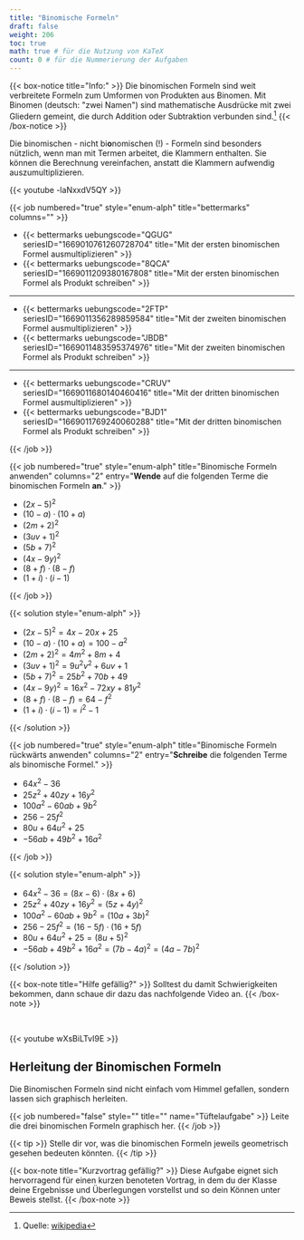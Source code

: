 ```yaml
---
title: "Binomische Formeln"
draft: false
weight: 206
toc: true
math: true # für die Nutzung von KaTeX
count: 0 # für die Nummerierung der Aufgaben
---
```


{{< box-notice title="Info:" >}}
    Die binomischen Formeln sind weit verbreitete Formeln zum Umformen von Produkten aus Binomen. Mit Binomen (deutsch: "zwei Namen") sind mathematische Ausdrücke mit zwei Gliedern gemeint, die durch Addition oder Subtraktion verbunden sind.[^1]
{{< /box-notice >}}

[^1]: Quelle: [wikipedia](https://de.wikipedia.org/wiki/Binomische_Formeln)

Die binomischen - nicht bi**o**nomischen (!) - Formeln sind besonders nützlich, wenn man mit Termen arbeitet, die Klammern enthalten. Sie können die Berechnung vereinfachen, anstatt die Klammern aufwendig auszumultiplizieren.

{{< youtube -laNxxdV5QY >}}

{{< job numbered="true" style="enum-alph" title="bettermarks" columns="" >}}

- {{< bettermarks uebungscode="QGUG" seriesID="1669010761260728704" title="Mit der ersten binomischen Formel ausmultiplizieren" >}}
- {{< bettermarks uebungscode="8QCA" seriesID="1669011209380167808" title="Mit der ersten binomischen Formel als Produkt schreiben" >}}

<hr>

- {{< bettermarks uebungscode="2FTP" seriesID="1669011356289859584" title="Mit der zweiten binomischen Formel ausmultiplizieren" >}}
- {{< bettermarks uebungscode="JBDB" seriesID="1669011483595374976" title="Mit der zweiten binomischen Formel als Produkt schreiben" >}}

<hr>

- {{< bettermarks uebungscode="CRUV" seriesID="1669011680140460416" title="Mit der dritten binomischen Formel ausmultiplizieren" >}}
- {{< bettermarks uebungscode="BJD1" seriesID="1669011769240060288" title="Mit der dritten binomischen Formel als Produkt schreiben" >}}

{{< /job >}}

{{< job numbered="true" style="enum-alph" title="Binomische Formeln anwenden" columns="2" entry="**Wende** auf die folgenden Terme die binomischen Formeln **an**." >}}

- $(2x-5)^2$
- $(10 - a)\cdot(10 + a)$
- $(2m + 2)^2$
- $(3uv+1)^2$
- $(5b+7)^2$
- $(4x-9y)^2$
- $(8 + f)\cdot(8 - f)$
- $(1 + i)\cdot(i - 1)$

{{< /job >}}

{{< solution style="enum-alph" >}}

- $(2x-5)^2 = 4x - 20x + 25$
- $(10 - a)\cdot(10 + a) = 100 - a^2$
- $(2m + 2)^2 = 4m^2 + 8m + 4$
- $(3uv+1)^2 = 9u^2v^2 + 6uv + 1$
- $(5b+7)^2 = 25b^2 + 70b + 49$
- $(4x-9y)^2 = 16x^2 - 72xy + 81y^2$
- $(8 + f)\cdot(8 - f) = 64 - f^2$
- $(1 + i)\cdot(i - 1) = i^2 - 1$

{{< /solution >}}

{{< job numbered="true" style="enum-alph" title="Binomische Formeln rückwärts anwenden" columns="2" entry="**Schreibe** die folgenden Terme als binomische Formel." >}}

- $64x^2 - 36$
- $25z^2 + 40zy + 16y^2$
- $100a^2 - 60ab + 9b^2$
- $256 - 25f^2$
- $80u + 64u^2 + 25$
- $-56ab + 49b^2 + 16a^2$

{{< /job >}}

{{< solution style="enum-alph" >}}

- $64x^2 - 36 = (8x-6) \cdot (8x + 6)$
- $25z^2 + 40zy + 16y^2 = (5z + 4y)^2$
- $100a^2 - 60ab + 9b^2 = (10a + 3b)^2$
- $256 - 25f^2 = (16 - 5f) \cdot (16+5f)$
- $80u + 64u^2 + 25 = (8u + 5)^2$
- $-56ab + 49b^2 + 16a^2 = (7b - 4a)^2 = (4a - 7b)^2$

{{< /solution >}}

{{< box-note title="Hilfe gefällig?" >}}
    Solltest du damit Schwierigkeiten bekommen, dann schaue dir dazu das nachfolgende Video an.
{{< /box-note >}}

<br />

{{< youtube wXsBiLTvI9E >}}

## Herleitung der Binomischen Formeln

Die Binomischen Formeln sind nicht einfach vom Himmel gefallen, sondern lassen sich graphisch herleiten.

{{< job numbered="false" style="" title="" name="Tüftelaufgabe" >}}
    Leite die drei binomischen Formeln graphisch her.
{{< /job >}}

{{< tip >}}
    Stelle dir vor, was die binomischen Formeln jeweils geometrisch gesehen bedeuten könnten.
{{< /tip >}}

{{< box-note title="Kurzvortrag gefällig?" >}}
    Diese Aufgabe eignet sich hervorragend für einen kurzen benoteten Vortrag, in dem du der Klasse deine Ergebnisse und Überlegungen vorstellst und so dein Können unter Beweis stellst.
{{< /box-note >}}
